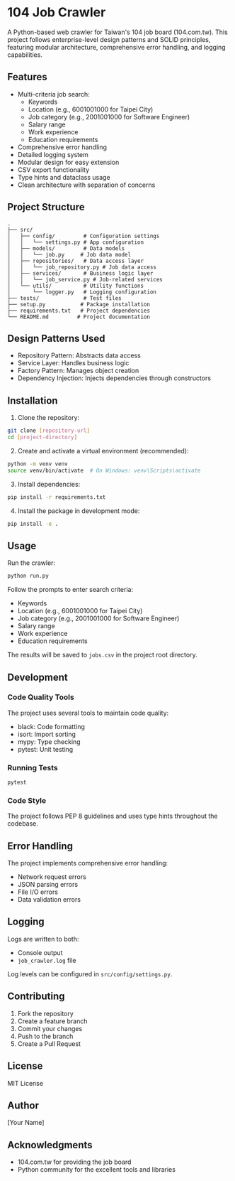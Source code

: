 # 104 Job Crawler

A Python-based web crawler for Taiwan's 104 job board (104.com.tw). This project follows enterprise-level design patterns and SOLID principles, featuring modular architecture, comprehensive error handling, and logging capabilities.

## Features

- Multi-criteria job search:
  - Keywords
  - Location (e.g., 6001001000 for Taipei City)
  - Job category (e.g., 2001001000 for Software Engineer)
  - Salary range
  - Work experience
  - Education requirements
- Comprehensive error handling
- Detailed logging system
- Modular design for easy extension
- CSV export functionality
- Type hints and dataclass usage
- Clean architecture with separation of concerns

## Project Structure

```
.
├── src/
│   ├── config/         # Configuration settings
│   │   └── settings.py # App configuration
│   ├── models/         # Data models
│   │   └── job.py     # Job data model
│   ├── repositories/   # Data access layer
│   │   └── job_repository.py # Job data access
│   ├── services/       # Business logic layer
│   │   └── job_service.py # Job-related services
│   └── utils/          # Utility functions
│       └── logger.py   # Logging configuration
├── tests/              # Test files
├── setup.py           # Package installation
├── requirements.txt   # Project dependencies
└── README.md         # Project documentation
```

## Design Patterns Used

- Repository Pattern: Abstracts data access
- Service Layer: Handles business logic
- Factory Pattern: Manages object creation
- Dependency Injection: Injects dependencies through constructors

## Installation

1. Clone the repository:
```bash
git clone [repository-url]
cd [project-directory]
```

2. Create and activate a virtual environment (recommended):
```bash
python -m venv venv
source venv/bin/activate  # On Windows: venv\Scripts\activate
```

3. Install dependencies:
```bash
pip install -r requirements.txt
```

4. Install the package in development mode:
```bash
pip install -e .
```

## Usage

Run the crawler:
```bash
python run.py
```

Follow the prompts to enter search criteria:
- Keywords
- Location (e.g., 6001001000 for Taipei City)
- Job category (e.g., 2001001000 for Software Engineer)
- Salary range
- Work experience
- Education requirements

The results will be saved to `jobs.csv` in the project root directory.

## Development

### Code Quality Tools

The project uses several tools to maintain code quality:
- black: Code formatting
- isort: Import sorting
- mypy: Type checking
- pytest: Unit testing

### Running Tests

```bash
pytest
```

### Code Style

The project follows PEP 8 guidelines and uses type hints throughout the codebase.

## Error Handling

The project implements comprehensive error handling:
- Network request errors
- JSON parsing errors
- File I/O errors
- Data validation errors

## Logging

Logs are written to both:
- Console output
- `job_crawler.log` file

Log levels can be configured in `src/config/settings.py`.

## Contributing

1. Fork the repository
2. Create a feature branch
3. Commit your changes
4. Push to the branch
5. Create a Pull Request

## License

MIT License

## Author

[Your Name]

## Acknowledgments

- 104.com.tw for providing the job board
- Python community for the excellent tools and libraries 